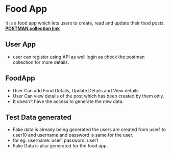 
# Food App
It is a food app which lets users to create, read and update their food posts.
**[POSTMAN collection link](https://www.getpostman.com/collections/c2b1e24becb681228232)**

## User App
- user can register using API as well login as check the postman collection for more details.


## FoodApp
 - User Can add Food Details, Update Details and View details.
 - User Can view details of the post which has been created by them only.
 - It doesn't have the access to generate the new data.
## Test Data generated
 - Fake data is already being generated the users are created from user1 to user10 and username and password is same for the user.
 - for eg. username: user1 password: user1
 - Fake Data is also generated for the food app.
